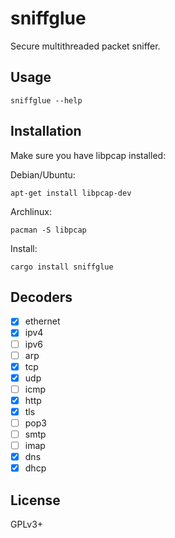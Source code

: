 # sniffglue

Secure multithreaded packet sniffer.

## Usage

```
sniffglue --help
```

## Installation

Make sure you have libpcap installed:

Debian/Ubuntu:
```
apt-get install libpcap-dev
```

Archlinux:
```
pacman -S libpcap
```

Install:
```
cargo install sniffglue
```

## Decoders

- [X] ethernet
- [X] ipv4
- [ ] ipv6
- [ ] arp
- [X] tcp
- [X] udp
- [ ] icmp
- [X] http
- [X] tls
- [ ] pop3
- [ ] smtp
- [ ] imap
- [X] dns
- [X] dhcp

## License

GPLv3+
